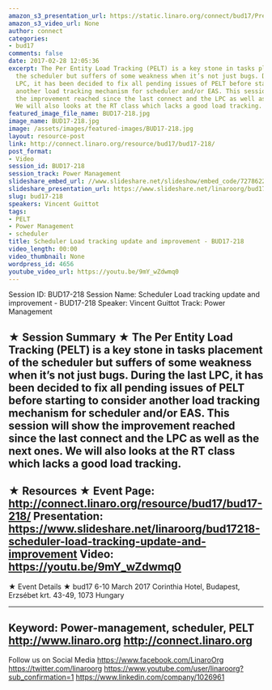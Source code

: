 ```yaml
---
amazon_s3_presentation_url: https://static.linaro.org/connect/bud17/Presentations/BUD17-218%20-%20Scheduler%20Load%20tracking%20update%20and%20improvement.pdf
amazon_s3_video_url: None
author: connect
categories:
- bud17
comments: false
date: 2017-02-28 12:05:36
excerpt: The Per Entity Load Tracking (PELT) is a key stone in tasks placement of
  the scheduler but suffers of some weakness when it’s not just bugs. During the last
  LPC, it has been decided to fix all pending issues of PELT before starting to consider
  another load tracking mechanism for scheduler and/or EAS. This session will show
  the improvement reached since the last connect and the LPC as well as the next ones.
  We will also looks at the RT class which lacks a good load tracking.
featured_image_file_name: BUD17-218.jpg
image_name: BUD17-218.jpg
image: /assets/images/featured-images/BUD17-218.jpg
layout: resource-post
link: http://connect.linaro.org/resource/bud17/bud17-218/
post_format:
- Video
session_id: BUD17-218
session_track: Power Management
slideshare_embed_url: //www.slideshare.net/slideshow/embed_code/72786221
slideshare_presentation_url: https://www.slideshare.net/linaroorg/bud17218-scheduler-load-tracking-update-and-improvement
slug: bud17-218
speakers: Vincent Guittot
tags:
- PELT
- Power Management
- scheduler
title: Scheduler Load tracking update and improvement - BUD17-218
video_length: 00:00
video_thumbnail: None
wordpress_id: 4656
youtube_video_url: https://youtu.be/9mY_wZdwmq0
---
```


Session ID: BUD17-218
Session Name: Scheduler Load tracking update and improvement - BUD17-218
Speaker: Vincent Guittot
Track: Power Management


★ Session Summary ★
The Per Entity Load Tracking (PELT) is a key stone in tasks placement of the scheduler but suffers of some weakness when it’s not just bugs. During the last LPC, it has been decided to fix all pending issues of PELT before starting to consider another load tracking mechanism for scheduler and/or EAS. This session will show the improvement reached since the last connect and the LPC as well as the next ones. We will also looks at the RT class which lacks a good load tracking.
---------------------------------------------------
★ Resources ★
Event Page: http://connect.linaro.org/resource/bud17/bud17-218/
Presentation: https://www.slideshare.net/linaroorg/bud17218-scheduler-load-tracking-update-and-improvement
Video: https://youtu.be/9mY_wZdwmq0
---------------------------------------------------

★ Event Details ★
bud17
6-10 March 2017
Corinthia Hotel, Budapest,
Erzsébet krt. 43-49,
1073 Hungary

---------------------------------------------------
Keyword: Power-management, scheduler, PELT
http://www.linaro.org
http://connect.linaro.org
---------------------------------------------------
Follow us on Social Media
https://www.facebook.com/LinaroOrg
https://twitter.com/linaroorg
https://www.youtube.com/user/linaroorg?sub_confirmation=1
https://www.linkedin.com/company/1026961